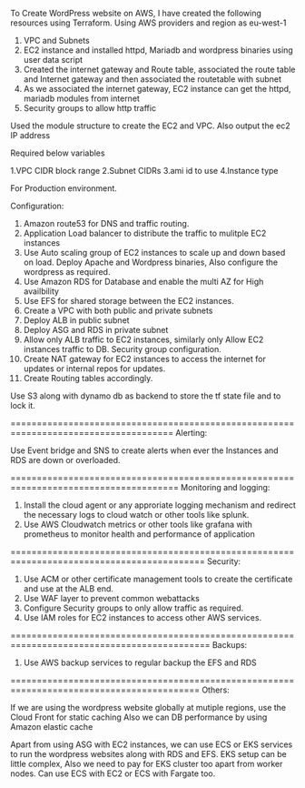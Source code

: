 To Create WordPress website on AWS, I have created the following resources using Terraform.
Using AWS providers and region as eu-west-1
1. VPC and Subnets
2. EC2 instance and installed httpd, Mariadb and wordpress binaries using user data script
3. Created the internet gateway and Route table, associated the route table and Internet gateway and then associated the routetable with subnet
4. As we associated the internet gateway, EC2 instance can get the httpd, mariadb modules from internet
5. Security groups to allow http traffic

 Used the module structure to create the EC2 and VPC.
 Also output the ec2 IP address

Required below variables

1.VPC CIDR block range
2.Subnet CIDRs
3.ami id to use
4.Instance type





For Production environment.

Configuration:

1. Amazon route53 for DNS and traffic routing. 
2. Application Load balancer to distribute the traffic to mulitple EC2 instances
3. Use Auto scaling group of EC2 instances to scale up and down based on load. Deploy Apache and Wordpress binaries, Also configure the wordpress as required.
4. Use Amazon RDS for Database and enable the multi AZ for High availbility
5. Use EFS for shared storage between the EC2 instances.
6. Create a VPC with both public and private subnets
7. Deploy ALB in public subnet
8. Deploy ASG and RDS in private subnet
9. Allow only ALB traffic to EC2 instances, similarly only Allow EC2 instances traffic to DB. Security group configuration.
10. Create NAT gateway for EC2 instances to access the internet for updates or internal repos for  updates.
11. Create Routing tables accordingly.

Use S3 along with dynamo db as backend to store the tf state file and to lock it.


=====================================================================================
Alerting:

Use Event bridge and SNS to create alerts when ever the Instances and RDS are down or overloaded.

======================================================================================
Monitoring and logging:

1. Install the cloud agent or any approriate logging mechanism and redirect the necessary logs to cloud watch or other tools like splunk.
2. Use AWS Cloudwatch metrics or other tools like grafana with prometheus to monitor health and performance of application

===========================================================================================
Security:

1. Use ACM or other certificate management tools to create the certificate and use at the ALB end.
2. Use WAF layer to prevent common webattacks
3. Configure Security groups to only allow traffic as required.
4. Use IAM roles for EC2 instances to access other AWS services.

============================================================================================
Backups:

1. Use AWS backup services to regular backup the EFS and RDS 

==========================================================================================
Others:

If we are using the wordpress website globally at mutiple regions, use the Cloud Front for static caching
Also we can DB performance by using Amazon elastic cache

Apart from using ASG with EC2 instances, we can use ECS or EKS services to run the wordpress websites along with RDS and EFS.
EKS setup can be little complex, Also we need to pay for EKS cluster too apart from worker nodes.
Can use ECS with EC2 or ECS with Fargate too.
